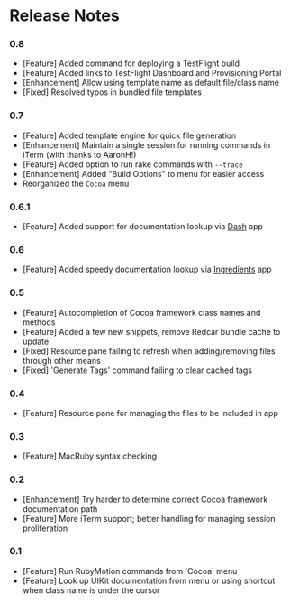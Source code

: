 Release Notes
=============

### 0.8

- [Feature] Added command for deploying a TestFlight build
- [Feature] Added links to TestFlight Dashboard and Provisioning Portal
- [Enhancement] Allow using template name as default file/class name
- [Fixed] Resolved typos in bundled file templates

### 0.7

- [Feature] Added template engine for quick file generation
- [Enhancement] Maintain a single session for running commands in iTerm (with thanks to AaronH!)
- [Feature] Added option to run rake commands with `--trace`
- [Enhancement] Added "Build Options" to menu for easier access
- Reorganized the `Cocoa` menu

### 0.6.1

- [Feature] Added support for documentation lookup via [Dash](http://kapeli.com/dash/) app

### 0.6

- [Feature] Added speedy documentation lookup via [Ingredients](http://fileability.net/ingredients/) app

### 0.5

- [Feature] Autocompletion of Cocoa framework class names and methods
- [Feature] Added a few new snippets, remove Redcar bundle cache to update
- [Fixed] Resource pane failing to refresh when adding/removing files through other means
- [Fixed] 'Generate Tags' command failing to clear cached tags

### 0.4

- [Feature] Resource pane for managing the files to be included in app

### 0.3

- [Feature] MacRuby syntax checking

### 0.2

- [Enhancement] Try harder to determine correct Cocoa framework documentation path
- [Feature] More iTerm support; better handling for managing session proliferation

### 0.1

- [Feature] Run RubyMotion commands from 'Cocoa' menu
- [Feature] Look up UIKit documentation from menu or using shortcut when class name is under the cursor
